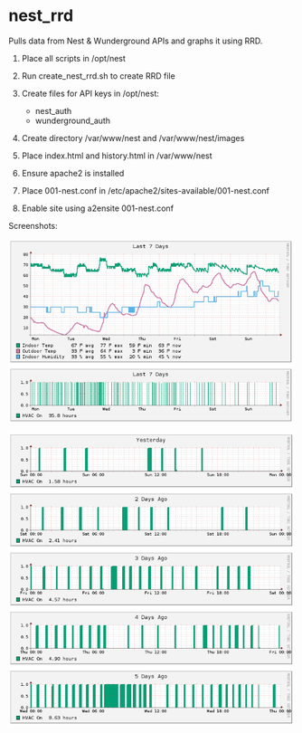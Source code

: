 # nest_rrd
Pulls data from Nest &amp; Wunderground APIs and graphs it using RRD.

1. Place all scripts in /opt/nest
2. Run create_nest_rrd.sh to create RRD file
3. Create files for API keys in /opt/nest:
   - nest_auth
   - wunderground_auth

4. Create directory /var/www/nest and /var/www/nest/images
5. Place index.html and history.html in /var/www/nest
6. Ensure apache2 is installed
7. Place 001-nest.conf in /etc/apache2/sites-available/001-nest.conf
8. Enable site using a2ensite 001-nest.conf

Screenshots:

![alt text](https://raw.githubusercontent.com/electricOzone/nest_rrd/master/nest_rrd_home.png)

![alt text](https://raw.githubusercontent.com/electricOzone/nest_rrd/master/nest_rrd_history.png)
